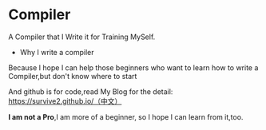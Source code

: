 # Compiler
A Compiler that I Write it for Training MySelf.
* Why I write a compiler

Because I hope I can help those beginners who want to learn how to write a Compiler,but don't know where to start

And github is for code,read My Blog for the detail: https://survive2.github.io/（中文）

**I am not a Pro**,I am more of a beginner, so I hope I can learn from it,too.
